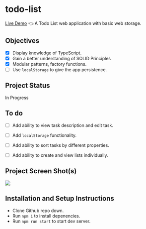 # todo-list

[Live Demo](https://euanrw.github.io/todo-list/) :point_left:
A Todo List web application with basic web storage.

## Objectives

- [x] Display knowledge of TypeScript.
- [x] Gain a better understanding of SOLID Principles
- [x] Modular patterns, factory functions.
- [ ] Use `localStorage` to give the app persistence.

## Project Status

In Progress

## To do
- [ ] Add ability to view task description and edit task.
- [ ] Add `localStorage` functionality.
- [ ] Add ability to sort tasks by different properties.
- [ ] Add ability to create and view lists individually.



## Project Screen Shot(s)

![](project.png)

## Installation and Setup Instructions

- Clone Github repo down.
- Run `npm i` to install depenencies.
- Run `npm run start` to start dev server.
